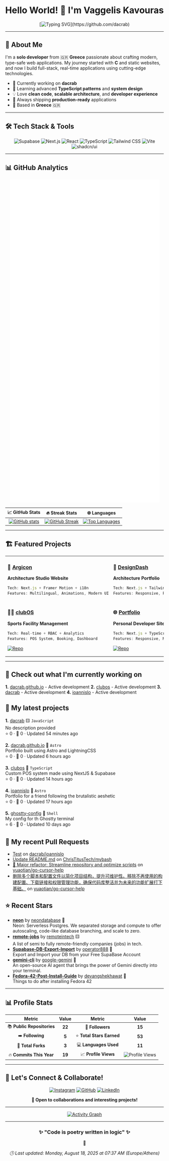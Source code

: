 <div align="center">

# Hello World! 👋 I'm Vaggelis Kavouras

[![Typing SVG](https://readme-typing-svg.herokuapp.com?font=Fira+Code&size=22&duration=3000&pause=1000&color=58A6FF&center=true&vCenter=true&width=700&lines=Full+Stack+Developer+from+Greece+🇬🇷;Building+Modern+Web+Applications;Always+Learning+%26+Shipping!;TypeScript+%7C+React+%7C+Next.js+Enthusiast;19+Commits+in+2025!)](https://github.com/dacrab)

---

</div>

## 🚀 About Me

I'm a **solo developer** from 🇬🇷 **Greece** passionate about crafting modern, type-safe web applications. My journey started with **C** and static websites, and now I build full-stack, real-time applications using cutting-edge technologies.

- 🔭 Currently working on **dacrab**
- 🌱 Learning advanced **TypeScript patterns** and **system design**
- 💡 Love **clean code**, **scalable architecture**, and **developer experience**
- 🎯 Always shipping **production-ready** applications
- 📍 Based in **Greece** 🇬🇷

---

## 🛠️ Tech Stack & Tools

<div align="center">

![Supabase](https://img.shields.io/badge/Supabase-3ECF8E?style=for-the-badge&logo=supabase&logoColor=white)
![Next.js](https://img.shields.io/badge/Next.js-000000?style=for-the-badge&logo=next.js&logoColor=white)
![React](https://img.shields.io/badge/React-20232A?style=for-the-badge&logo=react&logoColor=61DAFB)
![TypeScript](https://img.shields.io/badge/TypeScript-3178C6?style=for-the-badge&logo=typescript&logoColor=white)
![Tailwind CSS](https://img.shields.io/badge/TailwindCSS-06B6D4?style=for-the-badge&logo=tailwind-css&logoColor=white)
![Vite](https://img.shields.io/badge/Vite-646CFF?style=for-the-badge&logo=vite&logoColor=white)
![shadcn/ui](https://img.shields.io/badge/shadcn/ui-000000?style=for-the-badge&logo=shadcn&logoColor=white)

</div>

---

## 📊 GitHub Analytics

<div align="center">

![GitHub Metrics](https://raw.githubusercontent.com/dacrab/dacrab/main/github-metrics.svg)

</div>

<div align="center">

| 📈 **GitHub Stats** | 🔥 **Streak Stats** | 🌐 **Languages** |
|:---:|:---:|:---:|
| [![GitHub stats](https://github-readme-stats.vercel.app/api?username=dacrab&show_icons=true&theme=tokyonight&hide_border=true&bg_color=0D1117&title_color=58A6FF&text_color=C3D1D9&icon_color=58A6FF)](https://github.com/dacrab) | [![GitHub Streak](https://github-readme-streak-stats.herokuapp.com/?user=dacrab&theme=tokyonight&hide_border=true&background=0D1117&stroke=58A6FF&ring=58A6FF&fire=FF6B6B&currStreakLabel=58A6FF)](https://github.com/dacrab) | [![Top Languages](https://github-readme-stats.vercel.app/api/top-langs/?username=dacrab&layout=compact&theme=tokyonight&hide_border=true&bg_color=0D1117&title_color=58A6FF&text_color=C3D1D9)](https://github.com/dacrab) |

</div>

---

## 🏗️ Featured Projects

<table>
<tr>
<td width="50%">

### 🎯 [Argicon](https://argicon.gr)
**Architecture Studio Website**

```typescript
Tech: Next.js + Framer Motion + i18n
Features: Multilingual, Animations, Modern UI
```

</td>
<td width="50%">

### 🧱 [DesignDash](https://designdash.gr)
**Architecture Portfolio**

```typescript
Tech: Next.js + Tailwind CSS + Dark Mode
Features: Responsive, Portfolio Gallery
```

</td>
</tr>
<tr>
<td width="50%">

### 🧑‍💼 [clubOS](https://clubos.vercel.app)
**Sports Facility Management**

```typescript
Tech: Real-time + RBAC + Analytics
Features: POS System, Booking, Dashboard
```
[![Repo](https://img.shields.io/badge/View_Code-100000?style=for-the-badge&logo=github&logoColor=white)](https://github.com/dacrab/clubos)

</td>
<td width="50%">

### 🌐 [Portfolio](https://dacrab.github.io/)
**Personal Developer Site**

```typescript
Tech: Next.js + TypeScript + TailwindCSS
Features: Responsive, Modern, Fast
```
[![Repo](https://img.shields.io/badge/View_Code-100000?style=for-the-badge&logo=github&logoColor=white)](https://github.com/dacrab/portfolio)

</td>
</tr>
</table>

---

## 👷 Check out what I'm currently working on

**1.** [dacrab.github.io](https://github.com/dacrab/dacrab.github.io) - Active development
**2.** [clubos](https://github.com/dacrab/clubos) - Active development
**3.** [dacrab](https://github.com/dacrab/dacrab) - Active development
**4.** [ioannislo](https://github.com/dacrab/ioannislo) - Active development

## 🌱 My latest projects

**1.** [dacrab](https://github.com/dacrab/dacrab) 🟨 `JavaScript`  
No description provided  
⭐ 0 · 🍴 0 · Updated 54 minutes ago

**2.** [dacrab.github.io](https://github.com/dacrab/dacrab.github.io) 🚀 `Astro`  
Portfolio built using Astro and LightningCSS  
⭐ 0 · 🍴 0 · Updated 6 hours ago

**3.** [clubos](https://github.com/dacrab/clubos) 🔷 `TypeScript`  
Custom POS system made using NextJS & Supabase  
⭐ 0 · 🍴 0 · Updated 14 hours ago

**4.** [ioannislo](https://github.com/dacrab/ioannislo) 🚀 `Astro`  
Portfolio for a friend following the brutalistic aeshetic  
⭐ 0 · 🍴 0 · Updated 17 hours ago

**5.** [ghostty-config](https://github.com/dacrab/ghostty-config) 🐚 `Shell`  
My config for th Ghostty terminal  
⭐ 6 · 🍴 0 · Updated 10 days ago

## 🔨 My recent Pull Requests

- [Test](https://github.com/dacrab/ioannislo/pull/1) on [dacrab/ioannislo](https://api.github.com/repos/dacrab/ioannislo)
- [Update README.md](https://github.com/ChrisTitusTech/mybash/pull/108) on [ChrisTitusTech/mybash](https://api.github.com/repos/ChrisTitusTech/mybash)
- [🚀 Major refactor: Streamline repository and optimize scripts](https://github.com/yuaotian/go-cursor-help/pull/568) on [yuaotian/go-cursor-help](https://api.github.com/repos/yuaotian/go-cursor-help)
- [删除多个脚本和配置文件以简化项目结构，提升可维护性。移除不再使用的构建配置、下载链接和权限管理功能，确保代码库整洁并为未来的功能扩展打下基础。](https://github.com/yuaotian/go-cursor-help/pull/548) on [yuaotian/go-cursor-help](https://api.github.com/repos/yuaotian/go-cursor-help)

## ⭐ Recent Stars

- [**neon**](https://github.com/neondatabase/neon) by [neondatabase](https://github.com/neondatabase) 🦀  
  Neon: Serverless Postgres. We separated storage and compute to offer autoscaling, code-like database branching, and scale to zero.
- [**remote-jobs**](https://github.com/remoteintech/remote-jobs) by [remoteintech](https://github.com/remoteintech) 🟨  
  A list of semi to fully remote-friendly companies (jobs) in tech.
- [**Supabase-DB-Export-Import**](https://github.com/operator888/Supabase-DB-Export-Import) by [operator888](https://github.com/operator888) 🔷  
  Export and Import your DB from your Free SupaBase Account
- [**gemini-cli**](https://github.com/google-gemini/gemini-cli) by [google-gemini](https://github.com/google-gemini) 🔷  
  An open-source AI agent that brings the power of Gemini directly into your terminal.
- [**Fedora-42-Post-Install-Guide**](https://github.com/devangshekhawat/Fedora-42-Post-Install-Guide) by [devangshekhawat](https://github.com/devangshekhawat) 📁  
  Things to do after installing Fedora 42

---

## 📊 Profile Stats

<div align="center">

| Metric | Value | Metric | Value |
|:---:|:---:|:---:|:---:|
| 📚 **Public Repositories** | **22** | 👥 **Followers** | **15** |
| ➡️ **Following** | **5** | ⭐ **Total Stars Earned** | **53** |
| 🍴 **Total Forks** | **3** | 💻 **Languages Used** | **11** |
| 🔥 **Commits This Year** | **19** | 📈 **Profile Views** | ![Profile Views](https://komarev.com/ghpvc/?username=dacrab&style=flat-square&color=58A6FF) |

</div>

---

## 🤝 Let's Connect & Collaborate!

<div align="center">

[![Instagram](https://img.shields.io/badge/Instagram-E4405F?style=for-the-badge&logo=instagram&logoColor=white)](https://www.instagram.com/killcrb/)
[![GitHub](https://img.shields.io/badge/GitHub-100000?style=for-the-badge&logo=github&logoColor=white)](https://github.com/dacrab)
[![LinkedIn](https://img.shields.io/badge/LinkedIn-0077B5?style=for-the-badge&logo=linkedin&logoColor=white)](https://www.linkedin.com/in/vkavouras/)

**💬 Open to collaborations and interesting projects!**

</div>

---

<div align="center">

[![Activity Graph](https://github-readme-activity-graph.vercel.app/graph?username=dacrab&custom_title=Vaggelis's%20Activity%20Graph&bg_color=0D1117&color=58A6FF&line=58A6FF&point=FFFFFF&area=true&hide_border=true)](https://github.com/dacrab)

</div>

---

<div align="center">

### ✨ **"Code is poetry written in logic"** ✨

💫

*🕒 Last updated: Monday, August 18, 2025 at 07:37 AM (Europe/Athens)*

</div>